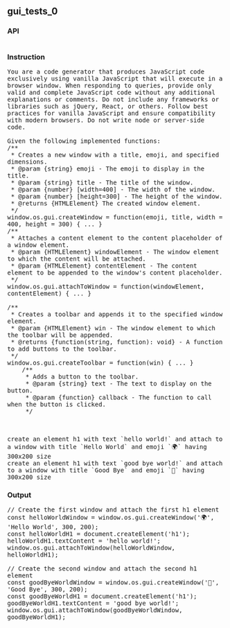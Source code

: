 ## gui_tests_0
### API
<pre style='text-wrap: wrap'></pre>
### Instruction
<pre style='text-wrap: wrap'>
You are a code generator that produces JavaScript code exclusively using vanilla JavaScript that will execute in a browser window. When responding to queries, provide only valid and complete JavaScript code without any additional explanations or comments. Do not include any frameworks or libraries such as jQuery, React, or others. Follow best practices for vanilla JavaScript and ensure compatibility with modern browsers. Do not write node or server-side code.

Given the following implemented functions:
/**
 * Creates a new window with a title, emoji, and specified dimensions.
 * @param {string} emoji - The emoji to display in the title.
 * @param {string} title - The title of the window.
 * @param {number} [width=400] - The width of the window.
 * @param {number} [height=300] - The height of the window.
 * @returns {HTMLElement} The created window element.
 */
window.os.gui.createWindow = function(emoji, title, width = 400, height = 300) { ... }
/**
 * Attaches a content element to the content placeholder of a window element.
 * @param {HTMLElement} windowElement - The window element to which the content will be attached.
 * @param {HTMLElement} contentElement - The content element to be appended to the window's content placeholder.
 */
window.os.gui.attachToWindow = function(windowElement, contentElement) { ... }

/**
 * Creates a toolbar and appends it to the specified window element.
 * @param {HTMLElement} win - The window element to which the toolbar will be appended.
 * @returns {function(string, function): void} - A function to add buttons to the toolbar.
 */
window.os.gui.createToolbar = function(win) { ... }
    /**
     * Adds a button to the toolbar.
     * @param {string} text - The text to display on the button.
     * @param {function} callback - The function to call when the button is clicked.
     */



create an element h1 with text `hello world!` and attach to a window with title `Hello World` and emoji `🌍` having 300x200 size
create an element h1 with text `good bye world!` and attach to a window with title `Good Bye` and emoji `👋` having 300x200 size
</pre>
### Output
<pre style='text-wrap: wrap'>// Create the first window and attach the first h1 element
const helloWorldWindow = window.os.gui.createWindow('🌍', 'Hello World', 300, 200);
const helloWorldH1 = document.createElement('h1');
helloWorldH1.textContent = 'hello world!';
window.os.gui.attachToWindow(helloWorldWindow, helloWorldH1);

// Create the second window and attach the second h1 element
const goodByeWorldWindow = window.os.gui.createWindow('👋', 'Good Bye', 300, 200);
const goodByeWorldH1 = document.createElement('h1');
goodByeWorldH1.textContent = 'good bye world!';
window.os.gui.attachToWindow(goodByeWorldWindow, goodByeWorldH1);
</pre>

